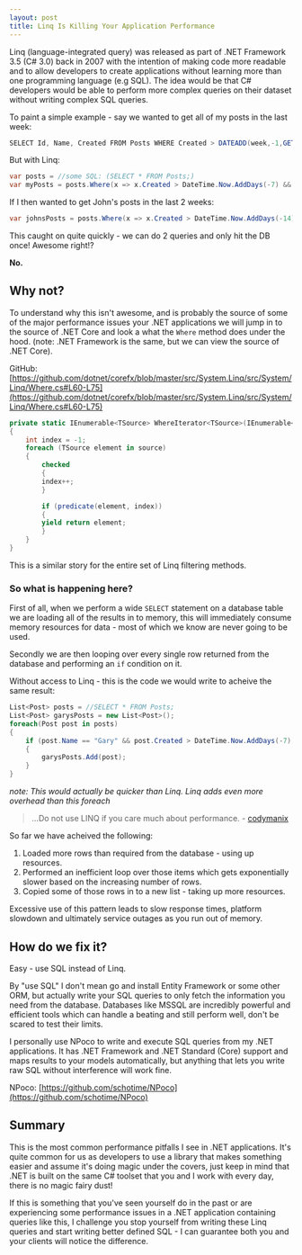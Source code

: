 ```yaml
---
layout: post
title: Linq Is Killing Your Application Performance
---
```


Linq (language-integrated query) was released as part of .NET Framework 3.5 (C# 3.0) back in 2007 with the intention of making code more readable and to allow developers to create applications without learning more than one programming language (e.g SQL). The idea would be that C# developers would be able to perform more complex queries on their dataset without writing complex SQL queries.

To paint a simple example - say we wanted to get all of my posts in the last week:

```csharp
SELECT Id, Name, Created FROM Posts WHERE Created > DATEADD(week,-1,GETDATE()) AND Name = 'Gary';
```

But with Linq:

```csharp
var posts = //some SQL: (SELECT * FROM Posts;)
var myPosts = posts.Where(x => x.Created > DateTime.Now.AddDays(-7) && x.Name = "Gary");
```

If I then wanted to get John's posts in the last 2 weeks:

```csharp
var johnsPosts = posts.Where(x => x.Created > DateTime.Now.AddDays(-14) && x.Name = "John");
```

This caught on quite quickly - we can do 2 queries and only hit the DB once! Awesome right!?

**No.**

## Why not?
To understand why this isn't awesome, and is probably the source of some of the major performance issues your .NET applications we will jump in to the source of .NET Core and look a what the `Where` method does under the hood. (note: .NET Framework is the same, but we can view the source of .NET Core).

GitHub: [https://github.com/dotnet/corefx/blob/master/src/System.Linq/src/System/Linq/Where.cs#L60-L75](https://github.com/dotnet/corefx/blob/master/src/System.Linq/src/System/Linq/Where.cs#L60-L75)

```csharp
private static IEnumerable<TSource> WhereIterator<TSource>(IEnumerable<TSource> source, Func<TSource, int, bool> predicate)
{
    int index = -1;
    foreach (TSource element in source)
    {
        checked
        {
	    index++;
        }

        if (predicate(element, index))
        {
	    yield return element;
        }
    }
}
```

This is a similar story for the entire set of Linq filtering methods.

### So what is happening here?
First of all, when we perform a wide `SELECT` statement on a database table we are loading all of the results in to memory, this will immediately consume memory resources for data - most of which we know are never going to be used.

Secondly we are then looping over every single row returned from the database and performing an `if` condition on it.

Without access to Linq - this is the code we would write to acheive the same result:

```csharp
List<Post> posts = //SELECT * FROM Posts;
List<Post> garysPosts = new List<Post>();
foreach(Post post in posts)
{
    if (post.Name == "Gary" && post.Created > DateTime.Now.AddDays(-7))
    {
        garysPosts.Add(post);
    }
}
```
  
*note: This would actually be quicker than Linq. Linq adds even more overhead than this foreach*

> ...Do not use LINQ if you care much about performance. - [codymanix](https://stackoverflow.com/a/3156074/179450)

So far we have acheived the following:

 1. Loaded more rows than required from the database - using up resources.
 2. Performed an inefficient loop over those items which gets exponentially slower based on the increasing number of rows.
 3. Copied some of those rows in to a new list - taking up more resources.

Excessive use of this pattern leads to slow response times, platform slowdown and ultimately service outages as you run out of memory.

## How do we fix it?

Easy - use SQL instead of Linq.

By "use SQL" I don't mean go and install Entity Framework or some other ORM, but actually write your SQL queries to only fetch the information you need from the database. Databases like MSSQL are incredibly powerful and efficient tools which can handle a beating and still perform well, don't be scared to test their limits.

I personally use NPoco to write and execute SQL queries from my .NET applications. It has .NET Framework and .NET Standard (Core) support and maps results to your models automatically, but anything that lets you write raw SQL without interference will work fine.

NPoco: [https://github.com/schotime/NPoco](https://github.com/schotime/NPoco)

## Summary

This is the most common performance pitfalls I see in .NET applications. It's quite common for us as developers to use a library that makes something easier and assume it's doing magic under the covers, just keep in mind that .NET is built on the same C# toolset that you and I work with every day, there is no magic fairy dust!

If this is something that you've seen yourself do in the past or are experiencing some performance issues in a .NET application containing queries like this, I challenge you stop yourself from writing these Linq queries and start writing better defined SQL - I can guarantee both you and your clients will notice the difference.
